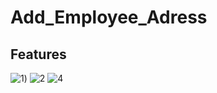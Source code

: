 # Add_Employee_Adress
## Features
![1](https://github.com/105vikas/Online-Retailer-website/assets/84243294/429abcd5-025b-46d0-a2be-9bbf5c067f6e))
![2](https://github.com/105vikas/Online-Retailer-website/assets/84243294/882482a6-502d-4208-9d1b-d419b3bcfbd4)
![4](https://github.com/105vikas/Online-Retailer-website/assets/84243294/ddaa5c76-2013-4463-82d1-2bc74a583fcf)
